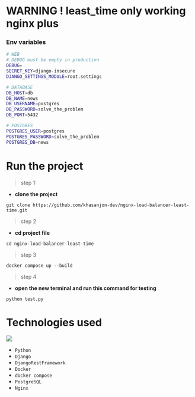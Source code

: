 # WARNING ! least_time only working nginx plus

### Env variables
```bash
# WEB
# DEBUG must be empty in production
DEBUG=
SECRET_KEY=django-insecure
DJANGO_SETTINGS_MODULE=root.settings

# DATABASE
DB_HOST=db
DB_NAME=news
DB_USERNAME=postgres
DB_PASSWORD=solve_the_problem
DB_PORT=5432

# POSTGRES
POSTGRES_USER=postgres
POSTGRES_PASSWORD=solve_the_problem
POSTGRES_DB=news
```

# Run the project

> step 1:
- **clone the project**
```shell
git clone https://github.com/khasanjon-dev/nginx-load-balancer-least-time.git
```
> step 2
- **cd project file**
```shell
cd nginx-load-balancer-least-time
```
> step 3
```shell
docker compose up --build
```

> step 4 
- **open the new terminal and run this command for testing**
```shell
python test.py
```

# Technologies used

<p>
  <a>
    <img src="https://skillicons.dev/icons?i=python,django,docker,postgres,nginx" />
  </a>
</p>

* ```Python```
* ```Django```
* ```DjangoRestFramework```
* ```Docker```
* ```docker compose```
* ```PostgreSQL```
* ```Nginx```
